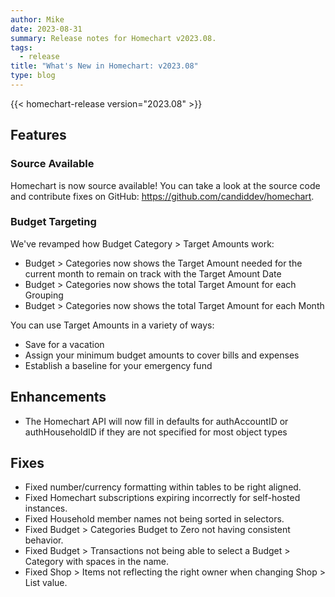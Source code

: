 ```yaml
---
author: Mike
date: 2023-08-31
summary: Release notes for Homechart v2023.08.
tags:
  - release
title: "What's New in Homechart: v2023.08"
type: blog
---
```


{{< homechart-release version="2023.08" >}}

## Features

### Source Available

Homechart is now source available!  You can take a look at the source code and contribute fixes on GitHub: https://github.com/candiddev/homechart.

### Budget Targeting

We've revamped how Budget Category > Target Amounts work:

- Budget > Categories now shows the Target Amount needed for the current month to remain on track with the Target Amount Date
- Budget > Categories now shows the total Target Amount for each Grouping
- Budget > Categories now shows the total Target Amount for each Month

You can use Target Amounts in a variety of ways:
- Save for a vacation
- Assign your minimum budget amounts to cover bills and expenses
- Establish a baseline for your emergency fund

## Enhancements

- The Homechart API will now fill in defaults for authAccountID or authHouseholdID if they are not specified for most object types

## Fixes

- Fixed number/currency formatting within tables to be right aligned.
- Fixed Homechart subscriptions expiring incorrectly for self-hosted instances.
- Fixed Household member names not being sorted in selectors.
- Fixed Budget > Categories Budget to Zero not having consistent behavior.
- Fixed Budget > Transactions not being able to select a Budget > Category with spaces in the name.
- Fixed Shop > Items not reflecting the right owner when changing Shop > List value.
